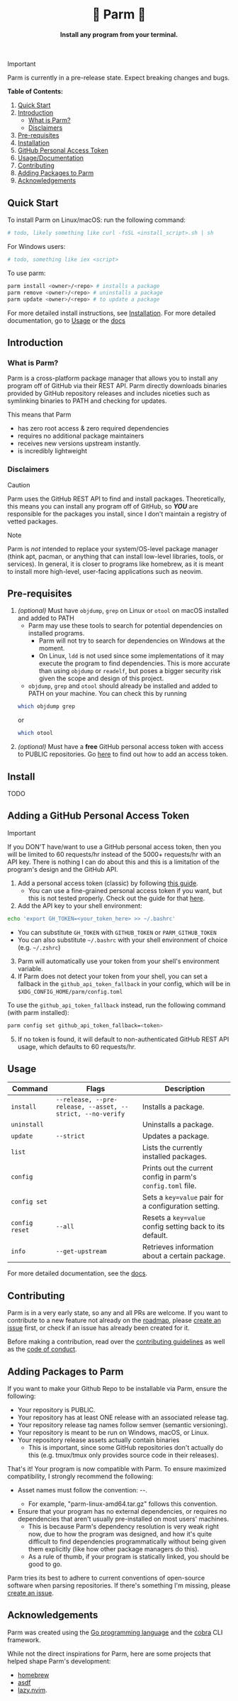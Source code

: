 <div align="center">
	<h1 align="center">🧀 Parm 🧀</h1>
	<h4 align="center">Install any program from your terminal.</h4>
	<br>
</div>

> [!IMPORTANT]
> Parm is currently in a pre-release state. Expect breaking changes and bugs.

**Table of Contents:**
1. [Quick Start](#quick-start)
2. [Introduction](#introduction)
    - [What is Parm?](#what-is-parm)
    - [Disclaimers](#disclaimers)
3. [Pre-requisites](#pre-requisites)
4. [Installation](#install)
5. [GitHub Personal Access Token](#adding-a-github-personal-access-token)
6. [Usage/Documentation](#usage)
7. [Contributing](#contributing)
8. [Adding Packages to Parm](#adding-packages-to-parm)
9. [Acknowledgements](#Acknowledgements)

## Quick Start
To install Parm on Linux/macOS: run the following command:
```sh
# todo, likely something like curl -fsSL <install_script>.sh | sh
```

For Windows users:
```ps1
# todo, something like iex <script>
```

To use parm:
```sh
parm install <owner>/<repo> # installs a package
parm remove <owner>/<repo> # uninstalls a package
parm update <owner>/<repo> # to update a package
```

For more detailed install instructions, see [Installation](#install).
For more detailed documentation, go to [Usage](#usage) or the [docs](#/docs/docs.md)

## Introduction

### What is Parm?
Parm is a cross-platform package manager that allows you to install any program off of GitHub via their REST API. Parm directly downloads binaries provided by GitHub repository releases and includes niceties such as symlinking binaries to PATH and checking for updates.

This means that Parm

- has zero root access & zero required dependencies
- requires no additional package maintainers
- receives new versions upstream instantly.
- is incredibly lightweight

### Disclaimers
> [!CAUTION]
> Parm uses the GitHub REST API to find and install packages. Theoretically, this means you can install any program off of GitHub, so ***YOU*** are responsible for the packages you install, since I don't maintain a registry of vetted packages.

> [!NOTE]
> Parm is *not* intended to replace your system/OS-level package manager (think apt, pacman, or anything that can install low-level libraries, tools, or services). In general, it is closer to programs like homebrew, as it is meant to install more high-level, user-facing applications such as neovim.


## Pre-requisites
1. *(optional)* Must have `objdump`, `grep` on Linux or `otool` on macOS installed and added to PATH
    - Parm may use these tools to search for potential dependencies on installed programs. 
        - Parm will not try to search for dependencies on Windows at the moment.
        - On Linux, `ldd` is not used since some implementations of it may execute the program to find dependencies. This is more accurate than using `objdump` or `readelf`, but poses a bigger security risk given the scope and design of this project.
    - `objdump`, `grep` and `otool` should already be installed and added to PATH on your machine. You can check this by running
    ```sh
    which objdump grep
    ```
    or
    ```sh
    which otool
    ```
2. *(optional)* Must have a **free** GitHub personal access token with access to PUBLIC repositories. Go [here](#adding-a-github-personal-access-token) to find out how to add an access token.

## Install
TODO

## Adding a GitHub Personal Access Token
> [!IMPORTANT]
> If you DON'T have/want to use a GitHub personal access token, then you will be limited to 60 requests/hr instead of the 5000+ requests/hr with an API key. 
> There is nothing I can do about this and this is a limitation of the program's design and the GitHub API.

1. Add a personal access token (classic) by following [this guide](https://docs.github.com/en/authentication/keeping-your-account-and-data-secure/managing-your-personal-access-tokens#creating-a-personal-access-token-classic).
    - You can use a fine-grained personal access token if you want, but this is not tested properly. Check out the guide for that [here](https://docs.github.com/en/authentication/keeping-your-account-and-data-secure/managing-your-personal-access-tokens#creating-a-fine-grained-personal-access-token).
2. Add the API key to your shell environment:
```sh
echo 'export GH_TOKEN=<your_token_here> >> ~/.bashrc'
```

- You can substitute `GH_TOKEN` with `GITHUB_TOKEN` or `PARM_GITHUB_TOKEN`
- You can also substitute `~/.bashrc` with your shell environment of choice (e.g. `~/.zshrc`)

3. Parm will automatically use your token from your shell's environment variable.
4. If Parm does not detect your token from your shell, you can set a fallback in the `github_api_token_fallback` in your config, which will be in `$XDG_CONFIG_HOME/parm/config.toml`

To use the `github_api_token_fallback` instead, run the following command (with parm installed):
```sh
parm config set github_api_token_fallback=<token>
```
5. If no token is found, it will default to non-authenticated GitHub REST API usage, which defaults to 60 requests/hr.

## Usage

| Command  | Flags | Description |
| ------------- | -------------- | -------------- |
| `install` | `--release, --pre-release, --asset, --strict, --no-verify` | Installs a package. |
| `uninstall` |  | Uninstalls a package. |
| `update` | `--strict` | Updates a package. |
| `list` |  | Lists the currently installed packages. |
| `config` |  | Prints out the current config in parm's `config.toml` file. |
| `config set` |  | Sets a `key=value` pair for a configuration setting. |
| `config reset` | `--all` | Resets a `key=value` config setting back to its default. |
| `info` | `--get-upstream` | Retrieves information about a certain package. |

For more detailed documentation, see the [docs](/docs/usage.md).

## Contributing
Parm is in a very early state, so any and all PRs are welcome. If you want to contribute to a new feature not already on the [roadmap](/docs/roadmap.md), please [create an issue](https://github.com/yhoundz/parm/issues/new) first, or check if an issue has already been created for it.

Before making a contribution, read over the [contributing guidelines](CONTRIBUTING.md) as well as the [code of conduct](CODE_OF_CONDUCT.md).

## Adding Packages to Parm
If you want to make your Github Repo to be installable via Parm, ensure the following:
- Your repository is PUBLIC.
- Your repository has at least ONE release with an associated release tag.
- Your repository release tag names follow semver (semantic versioning).
- Your repository is meant to be run on Windows, macOS, or Linux.
- Your repository release assets actually contain binaries
	- This is important, since some GitHub repositories don't actually do this (e.g. tmux/tmux only provides source code in their releases).

That's it! Your program is now compatible with Parm. To ensure maximized compatibility, I strongly recommend the following:
- Asset names must follow the convention: <program-name>-<OS-name>-<arch-name>.<file-extension>
	- For example, "parm-linux-amd64.tar.gz" follows this convention.
- Ensure that your program has no external dependencies, or requires no dependencies that aren't usually pre-installed on most users' machines.
	- This is because Parm's dependency resolution is very weak right now, due to how the program was designed, and how it's quite difficult to find dependencies programmatically without being given them explicitly (like how other package managers do this).
	- As a rule of thumb, if your program is statically linked, you should be good to go.

Parm tries its best to adhere to current conventions of open-source software when parsing repositories. If there's something I'm missing, please [create an issue](https://github.com/yhoundz/parm/issues/new).

## Acknowledgements
Parm was created using the [Go programming language](https://go.dev/) and the [cobra](https://cobra.dev/) CLI framework.

While not the direct inspirations for Parm, here are some projects that helped shape Parm's development:
- [homebrew](https://brew.sh/)
- [asdf](https://asdf-vm.com/)
- [lazy.nvim](https://lazy.folke.io/).
